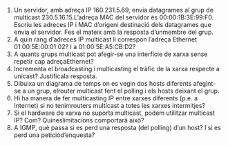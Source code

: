 1. Un servidor, amb adreça IP 160.231.5.69, envia datagrames al grup de multicast 230.5.16.15.L’adreça MAC del servidor és 00:00:1B:3E:99:F0. Escriu les adreces IP i MAC d’origeni destinació dels datagrames que envia el servidor. Fes el mateix amb la resposta d’unmembre del grup.
2. A quin rang d’adreces IP multicast li correspon l’adreça Ethernet 01:00:5E:00:01:02? I a
01:00:5E:A5:CB:D2?
3. A quants grups multicast pot afegir-se una interfície de xarxa sense repetir cap adreçaEthernet?
4. Incrementa el broadcasting i multicasting el tràfic de la xarxa respecte a unicast? Justificala resposta.
5. Dibuixa un diagrama de temps on es vegin dos hosts diferents afegint-se a un grup, elrouter multicast fent el polling i els hosts deixant el grup.
6. Hi ha manera de fer multicasting IP entre xarxes diferents (p.e. a Internet) si no tenimrouters multicast a totes les xarxes intermitjes?
7. Si el hardware de xarxa no suporta multicast, podem utilitzar multicast IP? Com? Quineslimitacions comportarà això?
8. A IGMP, què passa si es perd una resposta (del polling) d’un host? I si es perd una peticiód’enquesta?
